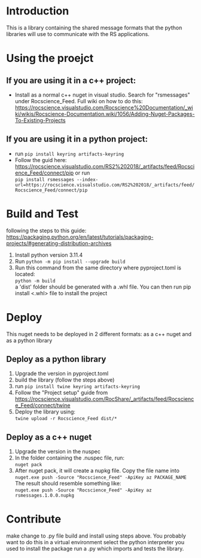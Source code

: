 # Introduction 
This is a library containing the shared message formats that the python libraries will use to communicate with the RS applications.

# Using the proejct
## If you are using it in a c++ project:  
- Install as a normal c++ nuget in visual studio. Search for "rsmessages" under Rocscience_Feed. Full wiki on how to do this: https://rocscience.visualstudio.com/Rocscience%20Documentation/_wiki/wikis/Rocscience-Documentation.wiki/1056/Adding-Nuget-Packages-To-Existing-Projects

## If you are using it in a python project:  
- run ```pip install keyring artifacts-keyring```
- Follow the guid here: https://rocscience.visualstudio.com/RS2%202018/_artifacts/feed/Rocscience_Feed/connect/pip or run  
```pip install rsmessages --index-url=https://rocscience.visualstudio.com/RS2%202018/_artifacts/feed/Rocscience_Feed/connect/pip```


# Build and Test
following the steps to this guide: https://packaging.python.org/en/latest/tutorials/packaging-projects/#generating-distribution-archives 
1. Install python version 3.11.4
2. Run ```python -m pip install --upgrade build```  
3. Run this command from the same directory where pyproject.toml is located:  
```python -m build```  
a 'dist' folder should be generated with a .whl file. You can then run pip install <.whl> file to install the project

# Deploy
This nuget needs to be deployed in 2 different formats: as a c++ nuget and as a python library
## Deploy as a python library
1. Upgrade the version in pyproject.toml
2. build the library (follow the steps above)
3. run 
```pip install twine keyring artifacts-keyring```
3. Follow the "Project setup" guide from https://rocscience.visualstudio.com/RocShare/_artifacts/feed/Rocscience_Feed/connect/twine
4. Deploy the library using:  
```twine upload -r Rocscience_Feed dist/*```
## Deploy as a c++ nuget
1. Upgrade the version in the nuspec
2. In the folder containing the .nuspec file, run:  
 ```nuget pack```
3. After nuget pack, it will create a nupkg file. Copy the file name into 
```nuget.exe push -Source "Rocscience_Feed" -ApiKey az PACKAGE_NAME```  
The result should resemble something like:  
```nuget.exe push -Source "Rocscience_Feed" -ApiKey az rsmessages.1.0.0.nupkg```

# Contribute
make change to .py file
build and install using steps above. You probably want to do this in a virtual environment 
select the python interpreter you used to install the package
run a <sampleScript>.py which imports and tests the library.
